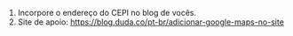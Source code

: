 1) Incorpore o endereço do CEPI no blog de vocês.
2) Site de apoio: https://blog.duda.co/pt-br/adicionar-google-maps-no-site
